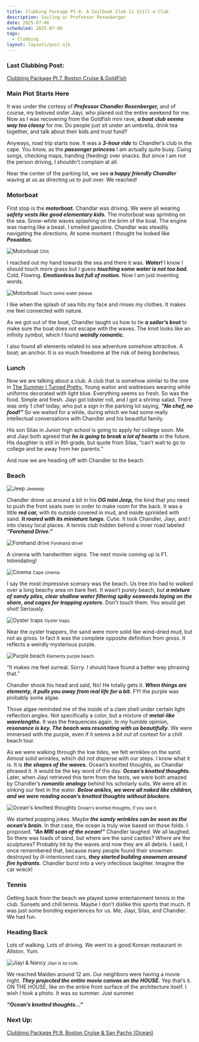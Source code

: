 ```yaml
---
title: Clubbing Package Pt.8. A Sailboat Club Is Still a Club
description: Sailing w/ Professor Rosenberger
date: 2025-07-06
scheduled: 2025-07-06
tags:
  - Clubbing
layout: layouts/post.njk
---
```


<h3>Last Clubbing Post:</h3>
<a href="{{ '/posts/clubbingpackagept7/' | url }}">Clubbing Package Pt.7. Boston Cruise & GoldFish</a>

<h3>Main Plot Starts Here</h3>

It was under the cortesy of ***Professor Chandler Rosenberger,*** and of course, my beloved sister Jiayi, who planed out the entire weekend for me. Now as I was recovering from the Goldfish mini rave, ***a boat club seems way too classy*** for me. Do people just sit under an umbrella, drink tea together, and talk about their kids and trust fund?

Anyways, road trip starts now. It was a ***3-hour ride*** to Chandler’s club in the cape. You know, as the ***passenger princess*** I am actually quite busy. Cuing songs, checking maps, handing (feeding) over snacks. But since I am not the person driving, I shouldn't complain at all.

Near the center of the parking lot, we see ***a happy friendly Chandler*** waving at us as directing us to pull over. We reached!

<h3>Motorboat</h3>

First stop is the ***motorboat.*** Chandlar was driving. We were all wearing ***safety vests like good elementary kids.*** The motorboat was sprinting on the sea. Snow-white waves splashing on the brim of the boat. The engine was roaring like a beast. I smelled gasoline. Chandlar was steadily navigating the directions. At some moment I thought he looked like ***Posaidon.***

![Motorboat](/img/blog6.0/waves.jpeg)
<small>Chill.</small>

I reached out my hand towards the sea and there it was. ***Water!*** I know I should touch more grass but I guess ***touching some water is not too bad.*** Cold. Flowing. ***Emotionless but full of motion.*** Now I am just inventing words.

![Motorboat](/img/blog6.0/touch_water.jpeg)
<small>Touch some water please.</small>

I like when the splash of sea hits my face and rinses my clothes. It makes me feel connected with nature.

As we got out of the boat, Chandler taught us how to tie ***a sailor’s knot*** to make sure the boat does not escape with the waves. The knot looks like an infinity symbol, which I found ***weirdly romantic.***

I also found all elements related to sea adventure somehow attractive. A boat; an anchor. It is so much freedome at the risk of being borderless.

<h3>Lunch</h3>

Now we are talking about a club. A club that is somehow similar to the one in [The Summer I Turned Pretty.](https://en.wikipedia.org/wiki/The_Summer_I_Turned_Pretty_(TV_series)) Young waitor and waitresses wearing white uniforms decorated with light blue. Everything seems so fresh. So was the food. Simple and fresh. Jiayi got lobster roll, and I got a shrimp salad. There was only 1 chef today, who put a sign in the parking lot saying, ***“No chef, no food!”*** So we waited for a while, during which we had some really intellectual conversations with Chandler and his beautiful family.

His son Silas in Junior high school is going to apply for college soon. Me and Jiayi both agreed that ***he is going to break a lot of hearts*** in the future. His daughter is still in 9th grade, but quote from Silas, “can’t wait to go to college and be away from her parents.”

And now we are heading off with Chandler to the beach.

<h3>Beach</h3>

![Jeep](/img/blog6.0/jeep.jpg)
<small>Jeeeeep.</small>

Chandler drove us around a bit in his ***OG mini Jeep,*** the kind that you need to push the front seats over in order to make room for the back. It was a little ***red car,*** with its outside covered in mud, and inside sprinkled with sand. ***It roared with its miniature lungs.*** Cutie. It took Chandler, Jiayi, and I into classy local places. A tennis club hidden behind a inner road labeled ***“Forehand Drive.”***

![Forehand drive](/img/blog6.0/forehand_drive.jpg)
<small>Forehand drive!</small>

A cinema with handwritten signs. The next movie coming up is F1. Intimidating!

![Cinema](/img/blog6.0/cinema.jpg)
<small>Cape cinema.</small>

I say the most impressive scenary was the beach. Us tree trio had to walked over a long beachy area on bare feet. It wasn’t purely beach, but ***a mixture of sandy piles, clear shallow water filtering spiky seaweeds laying on the shore, and cages for trapping oysters.*** Don’t touch them. You would get shot! Seriously.

![Oyster traps](/img/blog6.0/oyster_trap.jpg)
<small>Oyster traps.</small>

Near the oyster trappers, the sand were more solid like wind-dried mud, but not as gross. In fact it was the complete opposite definition from gross. It reflects a weirdly mysterious purple.

![Purple beach](/img/blog6.0/purple_beach.jpg)
<small>Elementy purple beach.</small>

“It makes me feel surreal. Sorry. I should have found a better way phrasing that.”

Chandler shook his head and said, No! He totally gets it. ***When things are elementy, it pulls you away from real life for a bit.*** FYI the purple was probably some algae.

Those algae reminded me of the inside of a clam shell under certain light reflection angles. Not specifically a color, but a mixture of ***metal-like wavelengths.*** It was the frequencies again. In my humble opinion, ***resonance is key. The beach was resonating with us beautifully.*** We were immersed with the purple, even if it seems a bit out of context for a chill beach tour.

As we were walking through the low tides, we felt wrinkles on the sand. Almost solid wrinkles, which did not disperse with our steps. I know what it is. It is ***the shapes of the waves.*** Ocean’s knotted thoughts, as Chandlar phrased it. It would be the key word of the day. ***Ocean’s knotted thoughts.*** Later, when Jiayi retrieved this term from the texts, we were both amazed by Chandler’s ***romantic analogy*** behind his scholarly suits. We were all in sinking our feet in the water. ***Below ankles, we were all naked like children, and we were reading ocean’s knotted thoughts without blockers.***

![Ocean's knotted thoughts](/img/blog6.0/knotted_thoughts.jpg)
<small>Ocean's knotted thoughts, if you see it.</small>

We started popping jokes. Maybe ***the sandy wrinkles can be seen as the ocean’s brain.*** In that case, the ocean is truly wise based on those folds. I proposed. ***“An MRI scan of the ocean!”*** Chandler laughed. We all laughed. So there was loads of sand, but where are the sand castles? Where are the sculptures? Probably hit by the waves and now they are all debris. I said, I once remembered that, because many people found their snowmen destroyed by ill-intentioned cars, ***they started building snowmen around fire hydrants.*** Chandler burst into a very infectious laughter. Imagine the car wreck!

<h3>Tennis</h3>

Getting back from the beach we played some entertainment tennis in the club. Sunsets and chill tennis. Maybe I don’t dislike this sports that much. It was just some bonding experiences for us. Me, Jiayi, Silas, and Chandler. We had fun.

<h3>Heading Back</h3>

Lots of walking. Lots of driving. We went to a good Korean restaurant in Allston. Yum.

![Jiayi & Nancy](/img/blog6.0/me_jiayi.jpg)
<small>Jiayi is so cute.</small>

We reached Malden around 12 am. Our neighbors were having a movie night. ***They projected the entire movie canvas on the HOUSE.*** Yep that’s it. ON THE HOUSE, like on the entire front surface of the architecture itself. I wish I took a photo. It was so summer. Just summer.

***“Ocean’s knotted thoughts…”***

<h3>Next Up:</h3>
<a href="{{ '/posts/clubbingpackagept9/' | url }}">Clubbing Package Pt.9. Boston Cruise & San Pacho (Ocean)</a>

